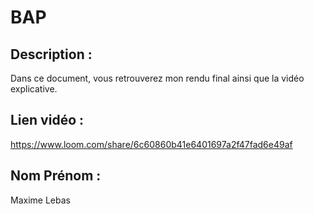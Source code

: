 # BAP

## Description : 

Dans ce document, vous retrouverez mon rendu final ainsi que la vidéo explicative.

## Lien vidéo : 

https://www.loom.com/share/6c60860b41e6401697a2f47fad6e49af

## Nom Prénom : 

Maxime Lebas
